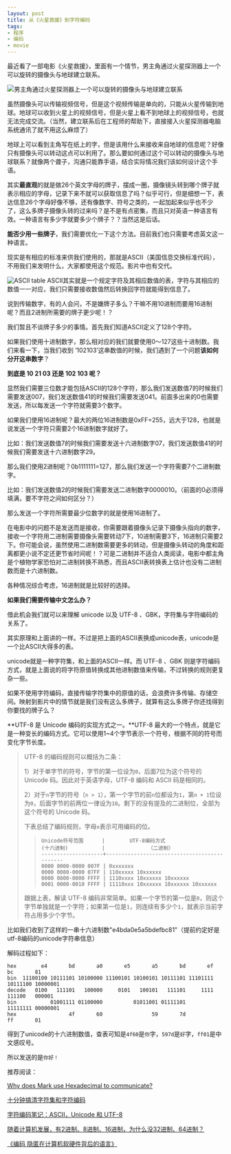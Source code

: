 ```yaml
---
layout: post
title: 从《火星救援》到字符编码
tags:
- 程序
- 编码
- movie
---
```


最近看了一部电影《火星救援》，里面有一个情节，男主角通过火星探测器上一个可以旋转的摄像头与地球建立联系。

![男主角通过火星探测器上一个可以旋转的摄像头与地球建立联系](https://f.xavierskip.com:42049/i/88e5516f1e29868142b0e2c3aa6600a6f8ce60e7743341fc04a988be3b674770.jpg)

虽然摄像头可以传输视频信号，但是这个视频传输是单向的，只能从火星传输到地球。地球可以收到火星上的视频信号，但是火星上看不到地球上的视频信号，也就无法完成交流。（当然，建立联系后在工程师的帮助下，直接接入火星探测器电脑系统通讯了就不用这么麻烦了）

地球上可以看到主角写在纸上的字，但是该用什么来接收来自地球的信息呢？好像只有摄像头可以转动这点可以利用了。那么要如何通过这个可以转动的摄像头与地球联系？就像两个聋子，沟通只能靠手语，结合实际情况我们该如何设计这个手语。

其实**最直观**的就是做26个英文字母的牌子，摆成一圈，摄像镜头转到哪个牌子就表示相应的字母，记录下来不就可以获取信息了吗？似乎可行，但是细想一下，表达信息26个字母好像不够，还有像数字、符号之类的，一起加起来似乎也不少了，这么多牌子摄像头转的过来吗？是不是有点密集，而且只对英语一种语言有效。一种语言有多少字就要多少个牌子？？当然这是后话。

**能否少用一些牌子**，我们需要优化一下这个方法。目前我们也只需要考虑英文这一种语言。

现实是有相应的标准来供我们使用的，那就是ASCII（美国信息交换标准代码），不用我们来发明什么，大家都使用这个规范。影片中也有交代。

![ASCII table](https://f.xavierskip.com:42049/i/412fa6fa091e39b9dcd0988be50df3c3e008e798385069f66404aac404e1a9bc.gif)
ASCII其实就是一个规定字符及其相应数值的表，字符与其相应的数值一一对应，我们只需要接收数值然后转换回字符就能得到信息了。

说到传输数字，有的人会问，不是嫌牌子多么？干嘛不用10进制而要用16进制呢？而且2进制所需要的牌子更少呢！？

我们暂且不谈牌子多少的事情。首先我们知道ASCII定义了128个字符。

如果我们使用十进制数字，那么相对应的我们就要使用0～127这些十进制数。我们来看一下，当我们收到 ‘102103’这串数值的时候，我们遇到了一个问题**该如何分开这串数字**？

**到底是 10 21 03   还是 102 103 呢？**

显然我们需要三位数才能包括ASCII的128个字符，那么我们发送数值7的时候我们需要发送007，我们发送数值41的时候我们需要发送041。前面多出来的0也需要发送，所以每发送一个字符就需要3个数字。

如果我们使用16进制呢？最大的两位16进制数是0xFF=255，远大于128，也就是说发送一个字符只需要2个16进制数字就好了。

比如：我们发送数值7的时候我们需要发送十六进制数字07，我们发送数值41的时候我们需要发送十六进制数字29。

那么我们使用2进制呢？0b1111111=127，那么我们发送一个字符需要7个二进制数字。

比如：我们发送数值2的时候我们需要发送二进制数字0000010。（前面的0必须得填满，要不字符之间如何区分？）

那么发送一个字符所需要最少位数字的就是使用16进制了。

在电影中的问题不是发送而是接收，你需要跟着摄像头记录下摄像头指向的数字，接收一个字符用二进制需要摄像头需要转动7下，10进制需要3下，16进制只需要2下。你可能会说，虽然使用二进制数需要更多的转动，但是摄像头转动的角度和距离都更小说不定还更节省时间呢！？可是二进制并不适合人类阅读，电影中都主角是个植物学家恐怕对二进制转换不熟悉，而且ASCII表转换表上估计也没有二进制数而是十六进制数。

各种情况综合考虑，16进制就是比较好的选择。

**如果我们需要传输中文怎么办？**

借此机会我们就可以来理解 unicode 以及 UTF-8 、GBK，字符集与字符编码的关系了。

其实原理和上面讲的一样。不过是把上面的ASCII表换成unicode表，unicode是一个比ASCII大得多的表。

unicode就是一种字符集，和上面的ASCII一样。而 UTF-8 、GBK 则是字符编码方式，就是上面说的将字符原值转换成其他进制数值来传输，不过转换的规则更复杂一些。

如果不使用字符编码，直接传输字符集中的原值的话，会浪费许多传输、存储空间。映射到影片中的情节就是我们没有这么多牌子，就算有这么多牌子你还找得到你要找的牌子么？

**UTF-8 是 Unicode 编码的实现方式之一。**UTF-8 最大的一个特点，就是它是一种变长的编码方式。它可以使用1~4个字节表示一个符号，根据不同的符号而变化字节长度。

> UTF-8 的编码规则可以概括为二条：
>
> 1）对于单字节的符号，字节的第一位设为`0`，后面7位为这个符号的 Unicode 码。因此对于英语字母，UTF-8 编码和 ASCII 码是相同的。
>
> 2）对于`n`字节的符号（`n > 1`），第一个字节的前`n`位都设为`1`，第`n + 1`位设为`0`，后面字节的前两位一律设为`10`。剩下的没有提及的二进制位，全部为这个符号的 Unicode 码。
>
> 下表总结了编码规则，字母`x`表示可用编码的位。
>
> > ```
> > Unicode符号范围      |        UTF-8编码方式
> > (十六进制)           |              （二进制）
> > --------------------+---------------------------------------------
> > 0000 0000-0000 007F | 0xxxxxxx
> > 0000 0080-0000 07FF | 110xxxxx 10xxxxxx
> > 0000 0800-0000 FFFF | 1110xxxx 10xxxxxx 10xxxxxx
> > 0001 0000-0010 FFFF | 11110xxx 10xxxxxx 10xxxxxx 10xxxxxx
> > ```
>
> 跟据上表，解读 UTF-8 编码非常简单。如果一个字节的第一位是`0`，则这个字节单独就是一个字符；如果第一位是`1`，则连续有多少个`1`，就表示当前字符占用多少个字节。

比如我们收到了这样的一串十六进制数"e4bda0e5a5bdefbc81"（提前约定好是utf-8编码的unicode字符串信息）

解码过程如下：

```
hex        e4       bd       a0       e5       a5       bd       ef       bc       81
bin  11100100 10111101 10100000 11100101 10100101 10111101 11101111 10111100 10000001
decode   0100   111101   100000     0101   100101   111101     1111   111100   000001
bin           01001111 01100000          01011001 01111101          11111111 00000001
hex                 4f       60                59       7d                ff       01
```

得到了unicode的十六进制数值，查表可知是`4f60`是`你`字，`597d`是`好`字，`ff01`是中文感叹号。

所以发送的是`你好！`



推荐阅读：

[Why does Mark use Hexadecimal to communicate?](https://scifi.stackexchange.com/questions/107675/why-does-mark-use-hexadecimal-to-communicate)

[十分钟搞清字符集和字符编码](http://cenalulu.github.io/linux/character-encoding/)

[字符编码笔记：ASCII，Unicode 和 UTF-8](http://www.ruanyifeng.com/blog/2007/10/ascii_unicode_and_utf-8.html)

[随着计算机发展，有2进制、8进制、16进制，为什么没32进制、64进制？](https://www.zhihu.com/question/37657503)

[《编码 隐匿在计算机软硬件背后的语言》](https://book.douban.com/subject/4822685/)